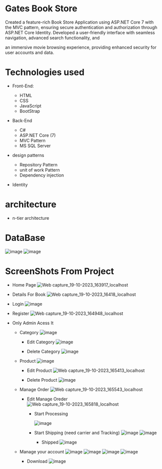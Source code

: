 # Gates Book Store
Created a feature-rich Book Store Application using ASP.NET Core 7 with the MVC pattern,
ensuring secure authentication and authorization through ASP.NET Core Identity.
Developed a user-friendly interface with seamless navigation, advanced search functionality, and

an immersive movie browsing experience, providing enhanced security for user accounts and data.

# Technologies used 
* Front-End:
  * HTML
  * CSS
  * JavaScript
  * BootStrap

* Back-End
  * C#
  * ASP.NET Core (7)
  * MVC Pattern
  * MS SQL Server

* design patterns
  * Repository Pattern
  * unit of work Pattern
  * Dependency injection 

* Identity
  
# architecture
  * n-tier architecture

# DataBase
![image](https://github.com/mrXrobot26/GatesBookStore/assets/118698085/a10702c5-d3bd-46f5-920f-7a8b3c8aa87f)
![image](https://github.com/mrXrobot26/GatesBookStore/assets/118698085/0cb1d7d8-c684-4b58-b2c5-e621aca8e74a)

# ScreenShots From Project

  * Home Page
    ![Web capture_19-10-2023_163917_localhost](https://github.com/mrXrobot26/GatesBookStore/assets/118698085/97edb580-f5af-4cac-9628-6199f2d37f7b)

  * Details For Book
    ![Web capture_19-10-2023_16418_localhost](https://github.com/mrXrobot26/GatesBookStore/assets/118698085/92022e58-f935-4939-89d7-4a2636362eda)

  * Login
    ![image](https://github.com/mrXrobot26/GatesBookStore/assets/118698085/ba0c227f-6a33-433f-8059-6f2c9856d777)
  * Register
 ![Web capture_19-10-2023_164948_localhost](https://github.com/mrXrobot26/GatesBookStore/assets/118698085/deeae248-11f0-4615-ac3c-805c941245aa)

* Only Admin Acess It
  * Category
   ![image](https://github.com/mrXrobot26/GatesBookStore/assets/118698085/1ee45a0d-6329-4f62-939b-aad5acbc5b2d)
      * Edit Category
        ![image](https://github.com/mrXrobot26/GatesBookStore/assets/118698085/8bf07608-0c62-41b9-8c4d-166848aab142)

      * Delete Category
        ![image](https://github.com/mrXrobot26/GatesBookStore/assets/118698085/da7ff843-2583-44bb-8381-a5ebf4ecab8b)

    
  * Product
   ![image](https://github.com/mrXrobot26/GatesBookStore/assets/118698085/96c6bdae-a575-4990-8aa5-54df76bfb396)
      * Edit Product
        ![Web capture_19-10-2023_165413_localhost](https://github.com/mrXrobot26/GatesBookStore/assets/118698085/c633af9d-c659-45b8-86be-b1eea8c49d2d)

      * Delete Product
        ![image](https://github.com/mrXrobot26/GatesBookStore/assets/118698085/e23bb047-7ff1-4dbb-9066-d6f11576b2e5)

   * Manage Order
     ![Web capture_19-10-2023_165543_localhost](https://github.com/mrXrobot26/GatesBookStore/assets/118698085/7a8ad3f1-2405-41d3-88ea-e4047a67ad68)
       * Edit Manage Oreder
         ![Web capture_19-10-2023_165818_localhost](https://github.com/mrXrobot26/GatesBookStore/assets/118698085/a9260444-5cb1-4f73-b399-217d32ef68c4)

         * Start Processing

           ![image](https://github.com/mrXrobot26/GatesBookStore/assets/118698085/3d6cd6ef-a157-4749-a966-efbcb952af65)
         * Start Shipping (need carrier and Tracking)
           ![image](https://github.com/mrXrobot26/GatesBookStore/assets/118698085/7ba9fc09-22f2-4ceb-b54b-58fab02f83cb)
           ![image](https://github.com/mrXrobot26/GatesBookStore/assets/118698085/f0dd6d54-6240-41d7-bf41-a00273f28d17)
           * Shipped
           ![image](https://github.com/mrXrobot26/GatesBookStore/assets/118698085/8ac34630-4428-41d4-8d24-f43a77fde776)

   * Manage your account
     ![image](https://github.com/mrXrobot26/GatesBookStore/assets/118698085/bed3462e-2410-4929-a900-930bbeed6b3c)
     ![image](https://github.com/mrXrobot26/GatesBookStore/assets/118698085/289769aa-a813-4881-9a5b-2ceb25b6a10b)
     ![image](https://github.com/mrXrobot26/GatesBookStore/assets/118698085/c8a67a17-5fc0-4c63-bae1-2f3aa25a5c25)
     ![image](https://github.com/mrXrobot26/GatesBookStore/assets/118698085/83da2de0-b464-4b26-afc9-d89258e30072)
       * Download
         ![image](https://github.com/mrXrobot26/GatesBookStore/assets/118698085/04865277-6b37-42f9-95c4-9213d5920c0a)










    


